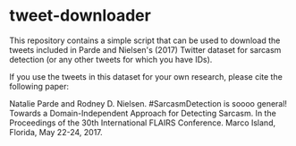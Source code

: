 # tweet-downloader

This repository contains a simple script that can be used to download the tweets included in Parde and Nielsen's (2017) Twitter dataset for sarcasm detection (or any other tweets for which you have IDs).

If you use the tweets in this dataset for your own research, please cite the following paper:

Natalie Parde and Rodney D. Nielsen. #SarcasmDetection is soooo general! Towards a Domain-Independent Approach for Detecting Sarcasm. In the Proceedings of the 30th International FLAIRS Conference. Marco Island, Florida, May 22-24, 2017.
